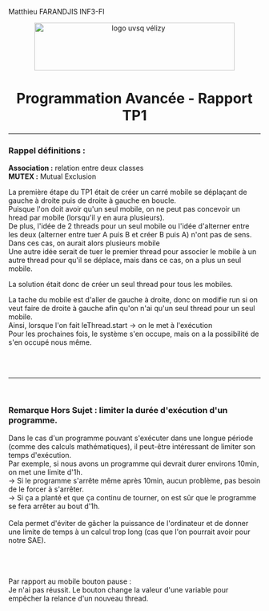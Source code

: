 Matthieu FARANDJIS
INF3-FI

<div align="center">
<img height="95" width="400" src="https://www.uvsq.fr/medias/photo/iut-velizy-villacoublay-logo-2020-ecran_1580904185110-jpg?ID_FICHE=214049" title="logo uvsq vélizy"/>

# Programmation Avancée - Rapport TP1

</div>
<hr>

### Rappel définitions : <br>
**Association :** relation entre deux classes<br>
**MUTEX :** Mutual Exclusion<br>

La première étape du TP1 était de créer un carré mobile se déplaçant de gauche à droite puis de droite à gauche en boucle.<br>
Puisque l'on doit avoir qu'un seul mobile, on ne peut pas concevoir un hread par mobile (lorsqu'il y en aura plusieurs).<br>
De plus, l'idée de 2 threads pour un seul mobile ou l'idée d'alterner entre les deux (alterner entre tuer A puis B et créer B puis A) n'ont pas de sens. Dans ces cas, on aurait alors plusieurs mobile<br>
Une autre idée serait de tuer le premier thread pour associer le mobile à un autre thread pour qu'il se déplace, mais dans ce cas, on a plus un seul mobile.

La solution était donc de créer un seul thread pour tous les mobiles.<br>

La tache du mobile est d'aller de gauche à droite, donc on modifie run si on veut faire de droite à gauche afin qu'on n'ai qu'un seul thread pour un seul mobile.<br>
Ainsi, lorsque l'on fait leThread.start -> on le met à l'exécution<br>
Pour les prochaines fois, le système s'en occupe, mais on a la possibilité de s'en occupé nous même.

<br><br>
<hr>
<br>

### Remarque Hors Sujet : limiter la durée d'exécution d'un programme.

Dans le cas d'un programme pouvant s'exécuter dans une longue période (comme des calculs mathématiques), il peut-être intéressant de limiter son temps d'exécution.<br>
Par exemple, si nous avons un programme qui devrait durer environs 10min, on met une limite d'1h.<br>
-> Si le programme s'arrête même après 10min, aucun problème, pas besoin de le forcer à s'arrêter.<br>
-> Si ça a planté et que ça continu de tourner, on est sûr que le programme se fera arrêter au bout d'1h.<br>
<br>
Cela permet d'éviter de gâcher la puissance de l'ordinateur et de donner une limite de temps à un calcul trop long (cas que l'on pourrait avoir pour notre SAE).<br> 



<br><br><br>
Par rapport au mobile bouton pause :<br>
Je n'ai pas réussit. Le bouton change la valeur d'une variable pour empêcher la relance d'un nouveau thread.
